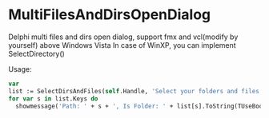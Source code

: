 # MultiFilesAndDirsOpenDialog
Delphi multi files and dirs open dialog, support fmx and vcl(modify by yourself) above Windows Vista
In case of WinXP, you can implement SelectDirectory()

Usage:
```pascal
var
list := SelectDirsAndFiles(self.Handle, 'Select your folders and files', 'Upload');
for var s in list.Keys do
  showmessage('Path: ' + s + ', Is Folder: ' + list[s].ToString(TUseBoolStrs.True));
```
